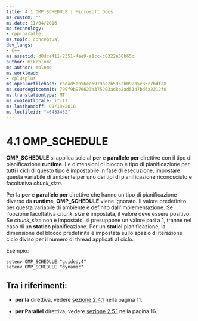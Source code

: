 ```yaml
---
title: 4.1 OMP_SCHEDULE | Microsoft Docs
ms.custom: ''
ms.date: 11/04/2016
ms.technology:
- cpp-parallel
ms.topic: conceptual
dev_langs:
- C++
ms.assetid: d0dce411-2351-4ee9-a1cc-c0322a58b65c
author: mikeblome
ms.author: mblome
ms.workload:
- cplusplus
ms.openlocfilehash: cbdad5ab56ea6979ae2b5952b092b5e85c7bdfa8
ms.sourcegitcommit: 799f9b976623a375203ad8b2ad5147bd6a2212f0
ms.translationtype: MT
ms.contentlocale: it-IT
ms.lasthandoff: 09/19/2018
ms.locfileid: "46433452"
---
```

# <a name="41-ompschedule"></a>4.1 OMP_SCHEDULE

**OMP_SCHEDULE** si applica solo al **per** e **parallele per** direttive con il tipo di pianificazione **runtime**. Le dimensioni di blocco e tipo di pianificazione per tutti i cicli di questo tipo è impostabile in fase di esecuzione, impostare questa variabile di ambiente per uno dei tipi di pianificazione riconosciuto e facoltativa *chunk_size*.

Per la **per** e **parallele per** direttive che hanno un tipo di pianificazione diverso da **runtime**, **OMP_SCHEDULE** viene ignorato. Il valore predefinito per questa variabile di ambiente è definito dall'implementazione. Se l'opzione facoltativa *chunk_size* è impostata, il valore deve essere positivo. Se *chunk_size* non è impostato, si presuppone un valore pari a 1, tranne nel caso di un **statico** pianificazione. Per un **statici** pianificazione, la dimensione del blocco predefinita è impostata sullo spazio di iterazione ciclo diviso per il numero di thread applicati al ciclo.

Esempio:

```
setenv OMP_SCHEDULE "guided,4"
setenv OMP_SCHEDULE "dynamic"
```

## <a name="cross-references"></a>Tra i riferimenti:

- **per la** direttiva, vedere [sezione 2.4.1](../../parallel/openmp/2-4-1-for-construct.md) nella pagina 11.

- **per Parallel** direttiva, vedere [sezione 2.5.1](../../parallel/openmp/2-5-1-parallel-for-construct.md) nella pagina 16.